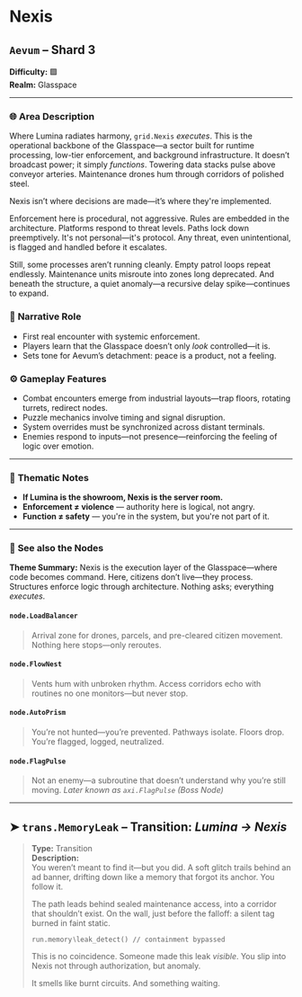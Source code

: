 # Nexis

## `Aevum` – Shard 3

**Difficulty:** 🟪 <br>
**Realm:** Glasspace

---

### 🌐 **Area Description**

Where Lumina radiates harmony, `grid.Nexis` *executes*. This is the operational backbone of the Glasspace—a sector built for runtime processing, low-tier enforcement, and background infrastructure. It doesn’t broadcast power; it simply *functions*. Towering data stacks pulse above conveyor arteries. Maintenance drones hum through corridors of polished steel.

Nexis isn’t where decisions are made—it’s where they're implemented.

Enforcement here is procedural, not aggressive. Rules are embedded in the architecture. Platforms respond to threat levels. Paths lock down preemptively. It's not personal—it's protocol. Any threat, even unintentional, is flagged and handled before it escalates.

Still, some processes aren’t running cleanly. Empty patrol loops repeat endlessly. Maintenance units misroute into zones long deprecated. And beneath the structure, a quiet anomaly—a recursive delay spike—continues to expand.


### 🧩 **Narrative Role**

* First real encounter with systemic enforcement.
* Players learn that the Glasspace doesn’t only *look* controlled—it is.
* Sets tone for Aevum’s detachment: peace is a product, not a feeling.


### ⚙️ **Gameplay Features**

* Combat encounters emerge from industrial layouts—trap floors, rotating turrets, redirect nodes.
* Puzzle mechanics involve timing and signal disruption.
* System overrides must be synchronized across distant terminals.
* Enemies respond to inputs—not presence—reinforcing the feeling of logic over emotion.

---

### 🧠 **Thematic Notes**

* **If Lumina is the showroom, Nexis is the server room.**
* **Enforcement ≠ violence** — authority here is logical, not angry.
* **Function ≠ safety** — you're in the system, but you're not part of it.

---

### 📍 **See also the Nodes**

**Theme Summary:**
Nexis is the execution layer of the Glasspace—where code becomes command. Here, citizens don’t live—they process. Structures enforce logic through architecture. Nothing asks; everything *executes*.

#### `node.LoadBalancer`

> Arrival zone for drones, parcels, and pre-cleared citizen movement. Nothing here stops—only reroutes.

#### `node.FlowNest`

> Vents hum with unbroken rhythm. Access corridors echo with routines no one monitors—but never stop.

#### `node.AutoPrism`

> You’re not hunted—you’re prevented. Pathways isolate. Floors drop. You’re flagged, logged, neutralized.

#### `node.FlagPulse`

> Not an enemy—a subroutine that doesn’t understand why you’re still moving.
> *Later known as `axi.FlagPulse` (Boss Node)*

---

## ➤ `trans.MemoryLeak` – Transition: *Lumina → Nexis*

> **Type:** Transition <br>
> **Description:**<br>
> You weren’t meant to find it—but you did. A soft glitch trails behind an ad banner, drifting down like a memory that forgot its anchor. You follow it.
>
> The path leads behind sealed maintenance access, into a corridor that shouldn’t exist. On the wall, just before the falloff: a silent tag burned in faint static.
>
> `run.memory∖leak_detect() // containment bypassed`
>
> This is no coincidence. Someone made this leak *visible*. You slip into Nexis not through authorization, but anomaly.
>
> It smells like burnt circuits. And something waiting.
